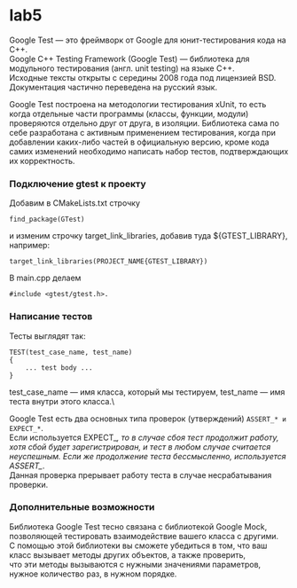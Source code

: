 # lab5
Google Test — это фреймворк от Google для юнит-тестирования кода на С++.\
Google C++ Testing Framework (Google Test) — библиотека для модульного тестирования (англ. unit testing) на языке С++.\
Исходные тексты открыты с середины 2008 года под лицензией BSD. Документация частично переведена на русский язык.

Google Test построена на методологии тестирования xUnit, то есть когда отдельные части программы (классы, функции, модули) проверяются отдельно друг от друга, в изоляции. Библиотека сама по себе разработана с активным применением тестирования, когда при добавлении каких-либо частей в официальную версию, кроме кода самих изменений необходимо написать набор тестов, подтверждающих их корректность. 

### Подключение gtest к проекту

Добавим в CMakeLists.txt строчку
```
find_package(GTest)
```
и изменим строчку target_link_libraries, добавив туда ${GTEST_LIBRARY}, например:

```
target_link_libraries(PROJECT_NAME{GTEST_LIBRARY})
```
В main.cpp делаем
```
#include <gtest/gtest.h>.
```

### Hаписание тестов
Тесты выглядят так:
```
TEST(test_case_name, test_name)
{
    ... test body ...
}
```
test_case_name — имя классa, который мы тестируем, test_name — имя теста внутри этого классa.\

Google Test есть два основных типа проверок (утверждений) ` ASSERT_* и EXPECT_* `.\
Если используется EXPECT_*, то в случае сбоя тест продолжит работу, хотя сбой будет зарегистрирован, 
и тест в любом случае считается неуспешным. Если же продолжение теста бессмысленно, используется ASSERT_*. \
Данная проверка прерывает работу теста в случае несрабатывания проверки. 


### Дополнительные возможности
Библиотека Google Test тесно связана с библиотекой Google Mock, позволяющей тестировать взаимодействие вашего класса с другими.\
С помощью этой библиотеки вы сможете убедиться в том, что ваш класс вызывает методы других объектов, а также проверить, \
что эти методы вызываются с нужными значениями параметров, нужное количество раз, в нужном порядке. 


